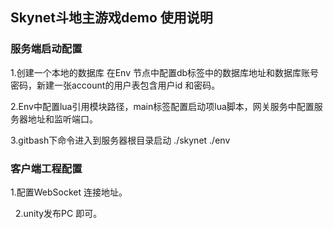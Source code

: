 ## Skynet斗地主游戏demo 使用说明

### 服务端启动配置

1.创建一个本地的数据库 在Env 节点中配置db标签中的数据库地址和数据库账号密码，新建一张account的用户表包含用户id 和密码。

2.Env中配置lua引用模块路径，main标签配置启动项lua脚本，网关服务中配置服务器地址和监听端口。

3.gitbash下命令进入到服务器根目录启动 ./skynet ./env

### 客户端工程配置

1.配置WebSocket 连接地址。

  2.unity发布PC 即可。
